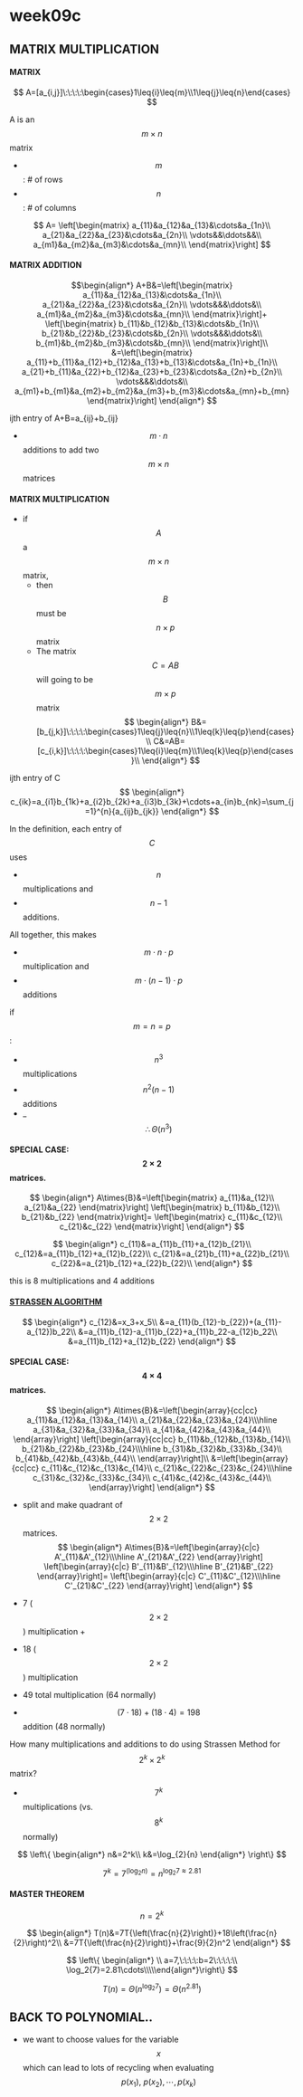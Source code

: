 # week09c

## MATRIX MULTIPLICATION
#### MATRIX
$$
A=[a_{i,j}]\:\:\:\:\begin{cases}1\leq{i}\leq{m}\\1\leq{j}\leq{n}\end{cases}
$$

A is an $$m\times{n}$$ matrix
- $$m$$: # of rows
- $$n$$: # of columns

$$
A=
\left[\begin{matrix}
a_{11}&a_{12}&a_{13}&\cdots&a_{1n}\\
a_{21}&a_{22}&a_{23}&\cdots&a_{2n}\\
\vdots&&\ddots&&\\
a_{m1}&a_{m2}&a_{m3}&\cdots&a_{mn}\\
\end{matrix}\right]
$$

#### MATRIX ADDITION
$$\begin{align*}
A+B&=\left[\begin{matrix}
a_{11}&a_{12}&a_{13}&\cdots&a_{1n}\\
a_{21}&a_{22}&a_{23}&\cdots&a_{2n}\\
\vdots&&&\ddots&\\
a_{m1}&a_{m2}&a_{m3}&\cdots&a_{mn}\\
\end{matrix}\right]+
\left[\begin{matrix}
b_{11}&b_{12}&b_{13}&\cdots&b_{1n}\\
b_{21}&b_{22}&b_{23}&\cdots&b_{2n}\\
\vdots&&&\ddots&\\
b_{m1}&b_{m2}&b_{m3}&\cdots&b_{mn}\\
\end{matrix}\right]\\
&=\left[\begin{matrix}
a_{11}+b_{11}&a_{12}+b_{12}&a_{13}+b_{13}&\cdots&a_{1n}+b_{1n}\\
a_{21}+b_{11}&a_{22}+b_{12}&a_{23}+b_{23}&\cdots&a_{2n}+b_{2n}\\
\vdots&&&\ddots&\\
a_{m1}+b_{m1}&a_{m2}+b_{m2}&a_{m3}+b_{m3}&\cdots&a_{mn}+b_{mn}
\end{matrix}\right]
\end{align*}
$$

ijth entry of A+B=a_{ij}+b_{ij}

- $$m\cdot{n}$$ additions to add two $$m\times{n}$$ matrices


#### MATRIX MULTIPLICATION
- if $$A$$ a $$m\times{n}$$ matrix,
    - then $$B$$ must be $$n\times{p}$$ matrix
    - The matrix $$C=AB$$ will going to be $$m\times{p}$$ matrix
$$
\begin{align*}
B&=[b_{j,k}]\:\:\:\:\begin{cases}1\leq{j}\leq{n}\\1\leq{k}\leq{p}\end{cases}\\
C&=AB=[c_{i,k}]\:\:\:\:\begin{cases}1\leq{i}\leq{m}\\1\leq{k}\leq{p}\end{cases}\\
\end{align*}
$$

ijth entry of C
$$
\begin{align*}
c_{ik}=a_{i1}b_{1k}+a_{i2}b_{2k}+a_{i3}b_{3k}+\cdots+a_{in}b_{nk}=\sum_{j=1}^{n}{a_{ij}b_{jk}}
\end{align*}
$$

In the definition, each entry of $$C$$ uses
 - $$n$$ multiplications and
 - $$n-1$$ additions.

All together, this makes
 - $$m\cdot{n}\cdot{p}$$ multiplication and
 - $$m\cdot(n-1)\cdot{p}$$ additions

if $$m=n=p$$:
 - $$n^3$$ multiplications
 - $$n^2(n-1)$$ additions
 - _$$\therefore{\Theta(n^3)}$$

#### SPECIAL CASE: $$2\times2$$ matrices.
$$
\begin{align*}
A\times{B}&=\left[\begin{matrix}
a_{11}&a_{12}\\
a_{21}&a_{22}
\end{matrix}\right]
\left[\begin{matrix}
b_{11}&b_{12}\\
b_{21}&b_{22}
\end{matrix}\right]=
\left[\begin{matrix}
c_{11}&c_{12}\\
c_{21}&c_{22}
\end{matrix}\right]
\end{align*}
$$

$$
\begin{align*}
c_{11}&=a_{11}b_{11}+a_{12}b_{21}\\
c_{12}&=a_{11}b_{12}+a_{12}b_{22}\\
c_{21}&=a_{21}b_{11}+a_{22}b_{21}\\
c_{22}&=a_{21}b_{12}+a_{22}b_{22}\\
\end{align*}
$$

this is 8 multiplications and 4 additions

#### [STRASSEN ALGORITHM](/ref/strassen.md)
$$
\begin{align*}
c_{12}&=x_3+x_5\\
&=a_{11}(b_{12}-b_{22})+(a_{11}-a_{12})b_22\\
&=a_{11}b_{12}-a_{11}b_{22}+a_{11}b_22-a_{12}b_22\\
&=a_{11}b_{12}+a_{12}b_{22}
\end{align*}
$$

#### SPECIAL CASE: $$4\times4$$ matrices.
$$
\begin{align*}
A\times{B}&=\left[\begin{array}{cc|cc}
a_{11}&a_{12}&a_{13}&a_{14}\\
a_{21}&a_{22}&a_{23}&a_{24}\\\hline
a_{31}&a_{32}&a_{33}&a_{34}\\
a_{41}&a_{42}&a_{43}&a_{44}\\
\end{array}\right]
\left[\begin{array}{cc|cc}
b_{11}&b_{12}&b_{13}&b_{14}\\
b_{21}&b_{22}&b_{23}&b_{24}\\\hline
b_{31}&b_{32}&b_{33}&b_{34}\\
b_{41}&b_{42}&b_{43}&b_{44}\\
\end{array}\right]\\
&=\left[\begin{array}{cc|cc}
c_{11}&c_{12}&c_{13}&c_{14}\\
c_{21}&c_{22}&c_{23}&c_{24}\\\hline
c_{31}&c_{32}&c_{33}&c_{34}\\
c_{41}&c_{42}&c_{43}&c_{44}\\
\end{array}\right]
\end{align*}
$$

- split and make quadrant of $$2\times2$$ matrices.
$$
\begin{align*}
A\times{B}&=\left[\begin{array}{c|c}
A'_{11}&A'_{12}\\\hline
A'_{21}&A'_{22}
\end{array}\right]
\left[\begin{array}{c|c}
B'_{11}&B'_{12}\\\hline
B'_{21}&B'_{22}
\end{array}\right]=
\left[\begin{array}{c|c}
C'_{11}&C'_{12}\\\hline
C'_{21}&C'_{22}
\end{array}\right]
\end{align*}
$$

- 7 ($$2\times2$$) multiplication +
- 18 ($$2\times2$$) multiplication

- 49 total multiplication (64 normally)
- $$(7\cdot18)+(18\cdot4)=198$$ addition (48 normally)

How many  multiplications and additions to do using Strassen Method for $$2^k\times2^k$$ matrix?

- $$7^k$$ multiplications (vs. $$8^k$$ normally)

$$
\left\{
\begin{align*}
n&=2^k\\
k&=\log_{2}{n}
\end{align*}
\right\}
$$

$$
7^k=7^{(\log_{2}{n})}=n^{\log_{2}{7}\approx2.81}
$$

#### MASTER THEOREM
$$
n=2^k
$$

$$
\begin{align*}
T(n)&=7T{\left(\frac{n}{2}\right)}+18\left(\frac{n}{2}\right)^2\\
&=7T{\left(\frac{n}{2}\right)}+\frac{9}{2}n^2
\end{align*}
$$

$$
\left\{
\begin{align*}
\\
a=7,\:\:\:\:b=2\:\:\:\:\\
\log_2{7}=2.81\cdots\\\\\end{align*}\right\}
$$

$$
T(n)=\Theta(n^{\log_{2}7})=\Theta(n^{2.81})
$$


## BACK TO POLYNOMIAL..
- we want to choose values for the variable $$x$$ which can lead to lots of recycling when evaluating 
$$
p(x_1),\:p(x_2),\cdots,p(x_k)
$$


